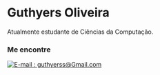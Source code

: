 # Guthyers Oliveira

Atualmente estudante de Ciências da Computação.

### Me encontre

[![E-mail : guthyerss@Gmail.com](https://img.shields.io/badge/-Email-000?style=for-the-badge&logo=microsoft-outlook&logoColor=E94D5F)](guthyers@gmail.com)